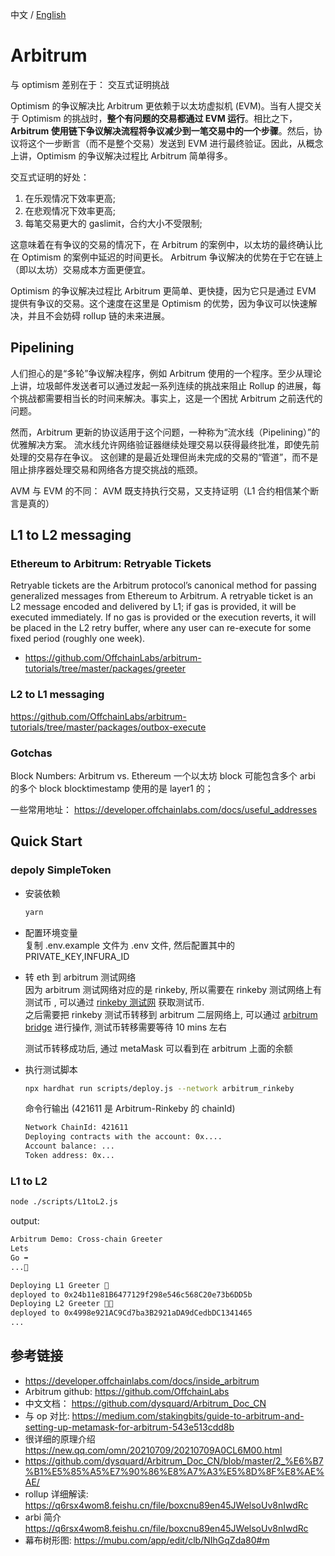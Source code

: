 中文 / [English](./README.md)
# Arbitrum

与 optimism 差别在于： 交互式证明挑战

Optimism 的争议解决比 Arbitrum 更依赖于以太坊虚拟机 (EVM)。当有人提交关于 Optimism 的挑战时，**整个有问题的交易都通过 EVM 运行**。相比之下，**Arbitrum 使用链下争议解决流程将争议减少到一笔交易中的一个步骤**。然后，协议将这个一步断言（而不是整个交易）发送到 EVM 进行最终验证。因此，从概念上讲，Optimism 的争议解决过程比 Arbitrum 简单得多。

交互式证明的好处：

1. 在乐观情况下效率更高;
2. 在悲观情况下效率更高;
3. 每笔交易更大的 gaslimit，合约大小不受限制;

这意味着在有争议的交易的情况下，在 Arbitrum 的案例中，以太坊的最终确认比在 Optimism 的案例中延迟的时间更长。
Arbitrum 争议解决的优势在于它在链上（即以太坊）交易成本方面更便宜。

Optimism 的争议解决过程比 Arbitrum 更简单、更快捷，因为它只是通过 EVM 提供有争议的交易。这个速度在这里是 Optimism 的优势，因为争议可以快速解决，并且不会妨碍 rollup 链的未来进展。

## Pipelining

人们担心的是“多轮”争议解决程序，例如 Arbitrum 使用的一个程序。至少从理论上讲，垃圾邮件发送者可以通过发起一系列连续的挑战来阻止 Rollup 的进展，每个挑战都需要相当长的时间来解决。事实上，这是一个困扰 Arbitrum 之前迭代的问题。

然而，Arbitrum 更新的协议适用于这个问题，一种称为“流水线（Pipelining）”的优雅解决方案。 流水线允许网络验证器继续处理交易以获得最终批准，即使先前处理的交易存在争议。 这创建的是最近处理但尚未完成的交易的“管道”，而不是阻止排序器处理交易和网络各方提交挑战的瓶颈。

AVM 与 EVM 的不同：
AVM 既支持执行交易，又支持证明（L1 合约相信某个断言是真的）

## L1 to L2 messaging

### Ethereum to Arbitrum: Retryable Tickets

Retryable tickets are the Arbitrum protocol’s canonical method for passing generalized messages from Ethereum to Arbitrum. A retryable ticket is an L2 message encoded and delivered by L1; if gas is provided, it will be executed immediately. If no gas is provided or the execution reverts, it will be placed in the L2 retry buffer, where any user can re-execute for some fixed period (roughly one week).

- <https://github.com/OffchainLabs/arbitrum-tutorials/tree/master/packages/greeter>

### L2 to L1 messaging

<https://github.com/OffchainLabs/arbitrum-tutorials/tree/master/packages/outbox-execute>

### Gotchas

Block Numbers: Arbitrum vs. Ethereum
一个以太坊 block 可能包含多个 arbi 的多个 block
blocktimestamp 使用的是 layer1 的；

一些常用地址：
https://developer.offchainlabs.com/docs/useful_addresses

## Quick Start

### depoly SimpleToken

- 安装依赖

  ```bash
  yarn
  ```

- 配置环境变量  
  复制 .env.example 文件为 .env 文件, 然后配置其中的 PRIVATE_KEY,INFURA_ID

- 转 eth 到 arbitrum 测试网络  
  因为 arbitrum 测试网络对应的是 rinkeby, 所以需要在 rinkeby 测试网络上有测试币 , 可以通过 [rinkeby 测试网](https://www.alchemy.com/faucets/ethereum-sepolia) 获取测试币.  
  之后需要把 rinkeby 测试币转移到 arbitrum 二层网络上, 可以通过 [arbitrum bridge](https://bridge.arbitrum.io/) 进行操作, 测试币转移需要等待 10 mins 左右

  测试币转移成功后, 通过 metaMask 可以看到在 arbitrum 上面的余额

- 执行测试脚本

  ```bash
  npx hardhat run scripts/deploy.js --network arbitrum_rinkeby
  ```

  命令行输出 (421611 是 Arbitrum-Rinkeby 的 chainId)

  ```bash
  Network ChainId: 421611
  Deploying contracts with the account: 0x....
  Account balance: ...
  Token address: 0x...
  ```

### L1 to L2

```sh
node ./scripts/L1toL2.js
```

output:

```sh
Arbitrum Demo: Cross-chain Greeter
Lets
Go ➡️
...🚀

Deploying L1 Greeter 👋
deployed to 0x24b11e81B6477129f298e546c568C20e73b6DD5b
Deploying L2 Greeter 👋👋
deployed to 0x4998e921AC9Cd7ba3B2921aDA9dCedbDC1341465
...
```

## 参考链接

- <https://developer.offchainlabs.com/docs/inside_arbitrum>
- Arbitrum github: <https://github.com/OffchainLabs>
- 中文文档： <https://github.com/dysquard/Arbitrum_Doc_CN>
- 与 op 对比: <https://medium.com/stakingbits/guide-to-arbitrum-and-setting-up-metamask-for-arbitrum-543e513cdd8b>
- 很详细的原理介绍 <https://new.qq.com/omn/20210709/20210709A0CL6M00.html>
- <https://github.com/dysquard/Arbitrum_Doc_CN/blob/master/2_%E6%B7%B1%E5%85%A5%E7%90%86%E8%A7%A3%E5%8D%8F%E8%AE%AE/>
- rollup 详细解读: <https://q6rsx4wom8.feishu.cn/file/boxcnu89en45JWelsoUv8nIwdRc>
- arbi 简介 <https://q6rsx4wom8.feishu.cn/file/boxcnu89en45JWelsoUv8nIwdRc>
- 幕布树形图: <https://mubu.com/app/edit/clb/NIhGqZda80#m>
